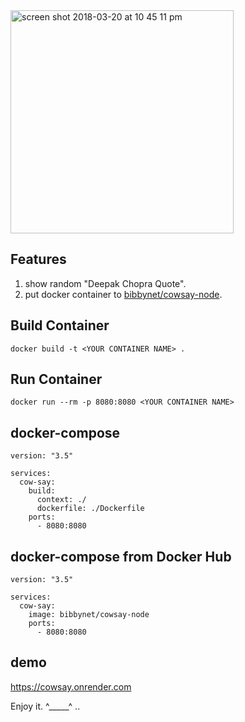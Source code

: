 <img width="357" alt="screen shot 2018-03-20 at 10 45 11 pm" src="https://user-images.githubusercontent.com/8520661/37696081-290403f0-2c91-11e8-9611-2ee8cbbfe877.png">

## Features

1. show random "Deepak Chopra Quote".
2. put docker container to [bibbynet/cowsay-node](https://hub.docker.com/r/bibbynet/cowsay-node). 
 

## Build Container

```
docker build -t <YOUR CONTAINER NAME> .
```

## Run Container

```
docker run --rm -p 8080:8080 <YOUR CONTAINER NAME>
```

## docker-compose

```
version: "3.5"

services:
  cow-say: 
    build:
      context: ./
      dockerfile: ./Dockerfile
    ports:
      - 8080:8080
```

## docker-compose from Docker Hub

```
version: "3.5"

services:
  cow-say: 
    image: bibbynet/cowsay-node
    ports:
      - 8080:8080
```

## demo
https://cowsay.onrender.com


Enjoy it. ^_____^ ..
